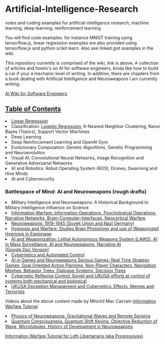 # Artificial-Intelligence-Research
notes and coding examples for artificial intelligence research, machine learning, deep learning, reinforcement learning

You will find code examples. for instance MNIST training using tensorflow.js,  linear regression examples are also provided using tensorflow.js and python scikit learn.  Also see linked gist examples in the wiki.  

This repository currently is comprised of the wiki, link is above. A collection of articles and howto's on AI for software engineers, kinda like how to build a car if your a mechanic level of writing. In addition, there are chapters from a book dealing with Artificial Intelligence and Neuroweapons I am currently writing. 

<a href="https://github.com/autonomous019/Artificial-Intelligence-Research/wiki">AI Wiki for Software Engineers</a>


<a href="https://github.com/autonomous019/Artificial-Intelligence-Research/wiki"><h2>Table of Contents</h2></a>
<li><a href="https://github.com/autonomous019/Artificial-Intelligence-Research/wiki/Linear-Regression">Linear Regression</a>
<li>Classification: <a href="https://github.com/autonomous019/Artificial-Intelligence-Research/wiki/Logistic-Regression">Logistic Regression</a>, K-Nearest Neighbor Clustering, Naive Bayes (Topics), Support Vector Machines
<li>Deep Learning
<li>Deep Reinforcement Learning and OpenAI Gym
<li>Evolutionary Computation: Genetic Algorithms, Genetic Programming and Neuroevolution
<li>Visual AI: Convolutional Neural Networks, Image Recognition and Generative Adversarial Networks
<li>AI and Robotics: Robot Operating System (ROS), Drones, Swarming and Hive Minds
<li>AI and Cybersecurity</li>

<h3>Battlespace of Mind: AI and Neuroweapons (rough drafts)</h3>

<li>Military Intelligence and Neuroweapons: A Historical Background to Military Intelligence influence on Science</li>

<li><a href="https://raw.githubusercontent.com/autonomous019/Artificial-Intelligence-Research/master/Part%202_%20Psyops%20and%20Information%20Operations.pdf">Information Warfare: Information Operations, Psychological Operations, Narrative Networks, Brain-Computer-Interfaces, Neocortical Warfare</a></li>

<li><a href="https://docs.google.com/document/d/1gOcEDHNm4R1U3U4tvQ43kyaudLVqmkOVDCAa2jjGR30">Neuroweapons: 1919-1945 (Soviet Union and Nazi Germany)</a></li>

<li><a href="https://github.com/autonomous019/Artificial-Intelligence-Research/blob/master/Chapter%2010%20-%20Hypnosis%20in%20Warfare.odt?raw=true">Hypnosis and Warfare: Studies Brain Physiology and use of Weaponized Hypnosis in Espionage</a></li>


<li><a href="https://raw.githubusercontent.com/autonomous019/Artificial-Intelligence-Research/master/Lessons%20from%20an%20American%20Weapons%20Designer.pdf">AI and Weaponization: Lethal Autonomous Weapons System (LAWS), AI in Mass Surveillance, AI and Neuroweapons, Narrative AI</a></li> [<a href="https://docs.google.com/document/d/1Bh-vkjz47TWVdx9CV2m6TvHokJAvhdlsarffWUMkEoY">Google Doc Version</a>]

<li><a href="https://raw.githubusercontent.com/autonomous019/Artificial-Intelligence-Research/master/Part%205:%20Automated%20Control%20and%20Tracking.pdf">Cybernetics and Automated Control</a></li>
  
<li><a href="https://raw.githubusercontent.com/autonomous019/Artificial-Intelligence-Research/master/Part%205_%20AI%20Overview.docx">AI in Games and Neuroweapons Serious Games: Real Time Strategy Games, Goal Oriented Action Planning, Non-Player Characters, Navigation Meshes, Behavior Trees, Dialogue Systems, Decision Trees</a></li>

<li><a href="https://github.com/autonomous019/Artificial-Intelligence-Research/blob/master/Reflexive%20Control.odt?raw=true">Cybernetic Reflexive Control: Soviet and UKUSA efforts at control of systems both mechanical and biological</a></li>


<li><a href="https://github.com/autonomous019/Artificial-Intelligence-Research/blob/master/Chapter%2011-%20US%20Deception%20Management.odt?raw=true">UKUSA Deception Management and Cybernetics: Effects, Memes and Terrorists</a></li>

Videos about the above content made by Mhichil Mac Cairrain <a href="https://www.youtube.com/playlist?list=PLnRK_n3FKKrBNgs8kbQMdpz-3wbTQr28k">Information Warfare Tutorial</a>


<li><a href="https://github.com/autonomous019/Artificial-Intelligence-Research/blob/master/Chapter%206%20-%20Physics%20of%20Neuroweapons.odt?raw=true">Physics of Neuroweapons: Gravitational Waves and Remote Sensing</a></li>

<li><a href="https://github.com/autonomous019/Artificial-Intelligence-Research/blob/master/Chapter%208%20-%20Quantum%20Consciousness.odt?raw=true">Quantum Consciousness: Quantum Shift Keying, Objective Reduction of Wave, Microtubules, History of Development in Neuroweapons</a></li>

<P>
<a href="https://www.youtube.com/playlist?list=PLnRK_n3FKKrBNgs8kbQMdpz-3wbTQr28k">Information Warfare Tutorial for Left-Libertarians (aka Progressives)</a>
